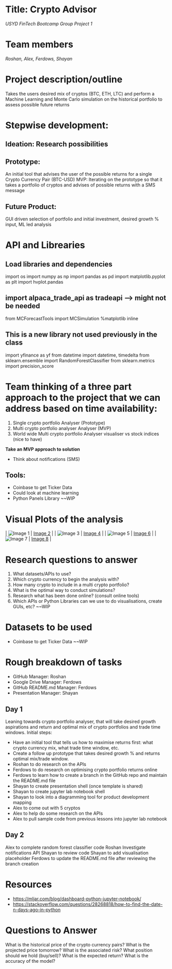 # Title: Crypto Advisor
*USYD FinTech Bootcamp Group Project 1*

# Team members

*Roshan, Alex, Ferdows, Shayan*

# Project description/outline
Takes the users desired mix of cryptos (BTC, ETH, LTC) and perform a Machine Learning and Monte Carlo simulation on the historical portfolio to assess possible future returns
# Stepwise development:
## Ideation: Research possibilities
## Prototype:
An initial tool that advises the user of the possible returns for a single Crypto Currency Pair (BTC-USD)
MVP: Iterating on the prototype so that it takes a portfolio of cryptos and advises of possible returns with a SMS message
## Future Product: 
GUI driven selection of portfolio and initial investment, desired growth % input, ML led analysis

# API and Librearies 
## Load libraries and dependencies
import os
import numpy as np
import pandas as pd
import matplotlib.pyplot as plt
import hvplot.pandas
## import alpaca_trade_api as tradeapi --> might not be needed
from MCForecastTools import MCSimulation
%matplotlib inline
## This is a new library not used previously in the class
import yfinance as yf
from datetime import datetime, timedelta
from sklearn.ensemble import RandomForestClassifier
from sklearn.metrics import precision_score

# Team thinking of a three part approach to the project that we can address based on time availability:
1. Single crypto portfolio Analyser (Prototype)
2. Multi crypto portfolio analyser Analyser (MVP)
3. World wide Multi crypto portfolio Analyser visualiser vs stock indices (nice to have)

**Take an MVP approach to solution**

- Think about notifications (SMS)

## Tools: 
- Coinbase to get Ticker Data
- Could look at machine learning
- Python Panels Library
~~WIP

# Visual Plots of the analysis 

| ![Image 1](images/image1.png)  | [Image 2](images/image2.png) |
| ![Image 3](images/image3.png)  | [Image 4](images/image4.png) |
| ![Image 5](images/image5.png)  | [Image 6](images/image6.png) |
| ![Image 7](images/image7.png)  | [Image 8](images/image8.png) |

# Research questions to answer
1. What datasets/APIs to use?
2. Which crypto currency to begin the analysis with?
3. How many crypto to include in a multi crypto portfolio?
4. What is the optimal way to conduct simulations?
5. Research what has been done online? (consult online tools)
6. Which APIs or Python Libraries can we use to do visualisations, create GUIs, etc?
~~WIP

# Datasets to be used
- Coinbase to get Ticker Data
~~WIP

# Rough breakdown of tasks

- GitHub Manager: Roshan
- Google Drive Manager: Ferdows
- GitHub README.md Manager: Ferdows
- Presentation Manager: Shayan

## Day 1
Leaning towards crypto portfolio analyser, that will take desired growth aspirations and return and optimal mix of crypto portfolios and trade time windows.
Initial steps:
- Have an initial tool that tells us how to maximise returns first: what crypto currency mix, what trade time window, etc.
- Create a follow up prototype that takes desired growth % and returns optimal mix/trade window.
- Roshan to do research on the APIs
- Ferdows to do research on optimising crypto portfolio returns online
- Ferdows to learn how to create a branch in the GitHub repo and maintain the README.md file
- Shayan to create presentation shell (once template is shared)
- Shayan to create jupyter lab notebook shell
- Shayan to look into a diagramming tool for product development mapping
- Alex to come out with 5 cryptos
- Alex to help do some research on the APIs
- Alex to pull sample code from previous lessons into jupyter lab notebook

## Day 2
Alex to complete random forest classifier code
Roshan Investigate notifications API
Shayan to review code
Shayan to add visualisation placeholder
Ferdows to update the README.md file after reviewing the branch creation


# Resources
- https://mljar.com/blog/dashboard-python-jupyter-notebook/
- https://stackoverflow.com/questions/28268818/how-to-find-the-date-n-days-ago-in-python

# Questions to Answer
What is the historical price of the crypto currency pairs?
What is the projected price tomorrow?
What is the associated risk?
What position should we hold (buy/sell)?
What is the expected return?
What is the accuracy of the model?

